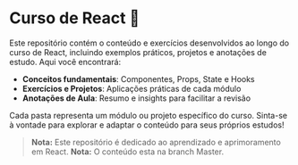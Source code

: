 # Curso de React 🚀

Este repositório contém o conteúdo e exercícios desenvolvidos ao longo do curso de React, incluindo exemplos práticos, projetos e anotações de estudo. Aqui você encontrará:

- **Conceitos fundamentais**: Componentes, Props, State e Hooks
- **Exercícios e Projetos**: Aplicações práticas de cada módulo
- **Anotações de Aula**: Resumo e insights para facilitar a revisão

Cada pasta representa um módulo ou projeto específico do curso. Sinta-se à vontade para explorar e adaptar o conteúdo para seus próprios estudos!

> **Nota:** Este repositório é dedicado ao aprendizado e aprimoramento em React.
> **Nota:** O conteúdo esta na branch Master.
